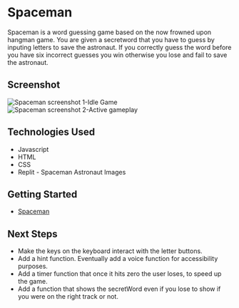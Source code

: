 # Spaceman
Spaceman is a word guessing game based on the now frowned upon hangman game. You are given a secretword that you have to guess by inputing letters to save the astronaut. If you correctly guess the word before you have six incorrect guesses you win otherwise you lose and fail to save the astronaut.

## Screenshot
![Spaceman screenshot 1-Idle Game](assets/Screenshot%20of%20Spaceman.png)
![Spaceman screenshot 2-Active gameplay](assets/Screenshot%20of%20Spaceman%20part%20two.png) 

## Technologies Used
* Javascript
* HTML
* CSS
* Replit - Spaceman Astronaut Images

## Getting Started
* [Spaceman](https://skysalisbury.github.io/Spaceman/)

## Next Steps
* Make the keys on the keyboard interact with the letter buttons.
* Add a hint function. Eventually add a voice function for accessibility purposes.
* Add a timer function that once it hits zero the user loses, to speed up the game.
* Add a function that shows the secretWord even if you lose to show if you were on the right track or not.
